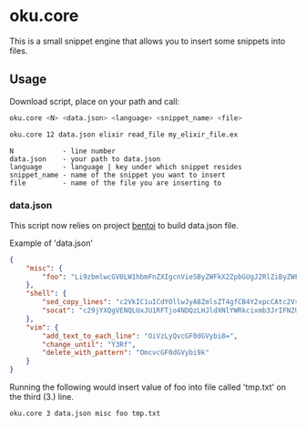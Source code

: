 # oku.core

This is a small snippet engine that allows you to insert some snippets into files.

## Usage

Download script, place on your path and call:

```bash
oku.core <N> <data.json> <language> <snippet_name> <file>

oku.core 12 data.json elixir read_file my_elixir_file.ex
```

```
N            - line number
data.json    - your path to data.json
language     - language | key under which snippet resides
snippet_name - name of the snippet you want to insert
file         - name of the file you are inserting to
```

### data.json

This script now relies on project [bentoi](https://github.com/regularpoe/bentoi) to build data.json file.

Example of 'data.json'

```json
{
    "misc": {
        "foo": "Li9zbmlwcGV0LW1hbmFnZXIgcnVieSByZWFkX2ZpbGUgJ2RlZiByZWFkX2ZpbGUocGF0aCk7IGVuZCc="
    },
    "shell": {
        "sed_copy_lines": "c2VkIC1uICdYOllwJyA8ZmlsZT4gfCB4Y2xpcCAtc2VsIGNsaXA=",
        "socat": "c29jYXQgVENQLUxJU1RFTjo4NDQzLHJldXNlYWRkcixmb3JrIFNZU1RFTTonZWNobyAiSGVsbG8gZnJvbSBzb2NhdCI7IGNhdCc="
    },
    "vim": {
        "add_text_to_each_line": "OiVzLyQvcGF0dGVybi8=",
        "change_until": "Y3Rf",
        "delete_with_pattern": "OmcvcGF0dGVybi9k"
    }
}
```

Running the following would insert value of foo into file called 'tmp.txt' on the third (3.) line.

```bash
oku.core 3 data.json misc foo tmp.txt
```

